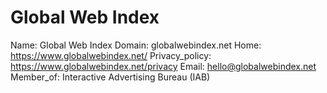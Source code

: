 
# Global Web Index

Name: Global Web Index
Domain: globalwebindex.net
Home: https://www.globalwebindex.net/
Privacy_policy: https://www.globalwebindex.net/privacy
Email: hello@globalwebindex.net
Member_of: Interactive Advertising Bureau (IAB)
